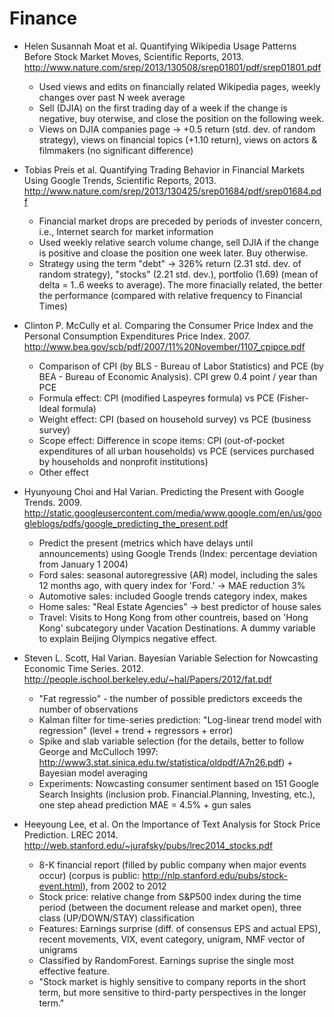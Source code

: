 Finance
=======

* Helen Susannah Moat et al. Quantifying Wikipedia Usage Patterns Before Stock Market Moves, Scientific Reports, 2013. http://www.nature.com/srep/2013/130508/srep01801/pdf/srep01801.pdf
    - Used views and edits on financially related Wikipedia pages, weekly changes over past N week average
    - Sell (DJIA) on the first trading day of a week if the change is negative, buy oterwise, and close the position on the following week.
    - Views on DJIA companies page -> +0.5 return (std. dev. of random strategy), views on financial topics (+1.10 return), views on actors & filmmakers (no significant difference)

* Tobias Preis et al. Quantifying Trading Behavior in Financial Markets Using Google Trends, Scientific Reports, 2013. http://www.nature.com/srep/2013/130425/srep01684/pdf/srep01684.pdf
    - Financial market drops are preceded by periods of invester concern, i.e., Internet search for market information
    - Used weekly relative search volume change, sell DJIA if the change is positive and cloase the position one week later. Buy otherwise.
    - Strategy using the term "debt" -> 326% return (2.31 std. dev. of random strategy), "stocks" (2.21 std. dev.), portfolio (1.69) (mean of delta = 1..6 weeks to average). The more finacially related, the better the performance (compared with relative frequency to Financial Times)

* Clinton P. McCully et al. Comparing the Consumer Price Index and the Personal Consumption Expenditures Price Index. 2007. http://www.bea.gov/scb/pdf/2007/11%20November/1107_cpipce.pdf
    - Comparison of CPI (by BLS - Bureau of Labor Statistics) and PCE (by BEA - Bureau of Economic Analysis). CPI grew 0.4 point / year than PCE
    - Formula effect: CPI (modified Laspeyres formula) vs PCE (Fisher-Ideal formula)
    - Weight effect: CPI (based on household survey) vs PCE (business survey)
    - Scope effect: Difference in scope items: CPI (out-of-pocket expenditures of all urban households) vs PCE (services purchased by households and nonprofit institutions)
    - Other effect

* Hyunyoung Choi and Hal Varian. Predicting the Present with Google Trends. 2009. http://static.googleusercontent.com/media/www.google.com/en/us/googleblogs/pdfs/google_predicting_the_present.pdf
    - Predict the present (metrics which have delays until announcements) using Google Trends (Index: percentage deviation from January 1 2004)
    - Ford sales: seasonal autoregressive (AR) model, including the sales 12 months ago, with query index for 'Ford.' -> MAE reduction 3%
    - Automotive sales: included Google trends category index, makes
    - Home sales: "Real Estate Agencies" -> best predictor of house sales
    - Travel: Visits to Hong Kong from other countreis, based on 'Hong Kong' subcategory under Vacation Destinations. A dummy variable to explain Beijing Olympics negative effect.

* Steven L. Scott, Hal Varian. Bayesian Variable Selection for Nowcasting Economic Time Series. 2012. http://people.ischool.berkeley.edu/~hal/Papers/2012/fat.pdf
    - "Fat regressio" - the number of possible predictors exceeds the number of observations
    - Kalman filter for time-series prediction: "Log-linear trend model with regression" (level + trend + regressors + error)
    - Spike and slab variable selection (for the details, better to follow George and McCulloch 1997: http://www3.stat.sinica.edu.tw/statistica/oldpdf/A7n26.pdf) + Bayesian model averaging
    - Experiments: Nowcasting consumer sentiment based on 151 Google Search Insights (inclusion prob. Financial.Planning, Investing, etc.), one step ahead prediction MAE = 4.5% + gun sales

* Heeyoung Lee, et al. On the Importance of Text Analysis for Stock Price Prediction. LREC 2014. http://web.stanford.edu/~jurafsky/pubs/lrec2014_stocks.pdf
    - 8-K financial report (filled by public company when major events occur) (corpus is public: http://nlp.stanford.edu/pubs/stock-event.html), from 2002 to 2012
    - Stock price: relative change from S&P500 index during the time period (between the document release and market open), three class (UP/DOWN/STAY) classification
    - Features: Earnings surprise (diff. of consensus EPS and actual EPS), recent movements, VIX, event category, unigram, NMF vector of unigrams
    - Classified by RandomForest. Earnings suprise the single most effective feature.
    - "Stock market is highly sensitive to company reports in the short term, but more sensitive to third-party perspectives in the longer term."
